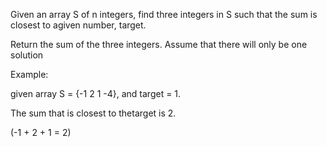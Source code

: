 Given an array S of n integers, find three integers in S such that the sum is closest to agiven number, target.

Return the sum of the three integers.
Assume that there will only be one solution 

Example: 

given array S = {-1 2 1 -4}, and target = 1.

The sum that is closest to thetarget is 2. 

(-1 + 2 + 1 = 2)
